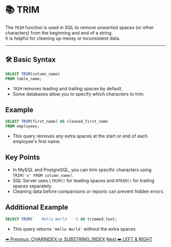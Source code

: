 <!-- markdownlint-disable MD033 -->
<!-- markdownlint-disable MD004 -->

# 📚 TRIM

The `TRIM` function is used in SQL to remove unwanted spaces (or other characters) from the beginning and end of a string.  
It is helpful for cleaning up messy or inconsistent data.

---

## 🛠️ Basic Syntax

```sql
SELECT TRIM(column_name)
FROM table_name;
```

- `TRIM` removes leading and trailing spaces by default.
- Some databases allow you to specify which characters to trim.

## Example

```sql
SELECT TRIM(first_name) AS cleaned_first_name
FROM employees;
```

- This query removes any extra spaces at the start or end of each employee's first name.

## Key Points

- In MySQL and PostgreSQL, you can trim specific characters using `TRIM('x' FROM column_name)`.
- SQL Server uses `LTRIM()` for leading spaces and `RTRIM()` for trailing spaces separately.
- Cleaning data before comparisons or reports can prevent hidden errors.

## Additional Example

```sql
SELECT TRIM('   Hello World   ') AS trimmed_text;
```

- This query returns `'Hello World'` without the extra spaces.

[⬅️ Previous: CHARINDEX or SUBSTRING_INDEX](charindex.md)   [Next ➡️ LEFT & RIGHT](leftright.md)
